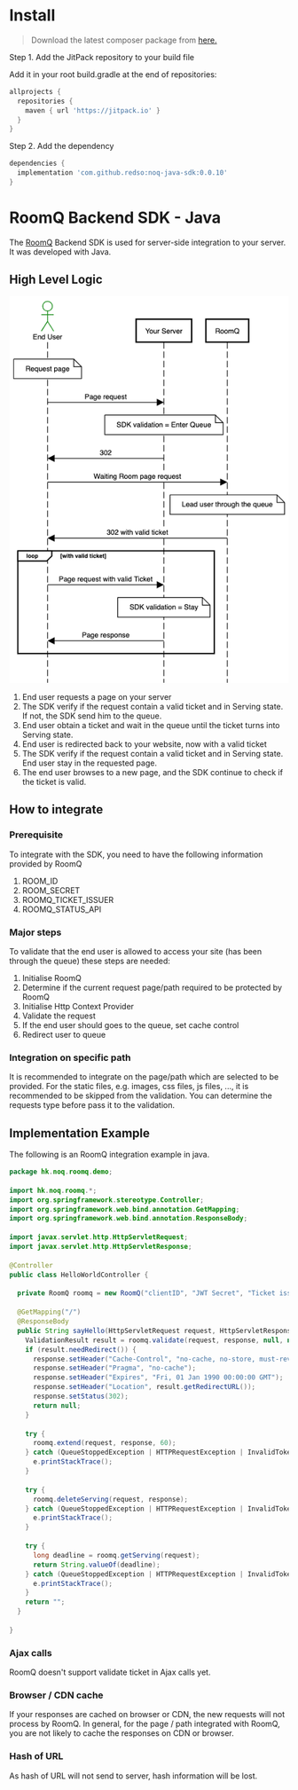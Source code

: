 # Install

> Download the latest composer package from [here.](https://packagist.org/packages/noq/roomq)

Step 1. Add the JitPack repository to your build file

Add it in your root build.gradle at the end of repositories:

```groovy
allprojects {
  repositories {
    maven { url 'https://jitpack.io' }
  }
}
```

Step 2. Add the dependency

```groovy
dependencies {
  implementation 'com.github.redso:noq-java-sdk:0.0.10'
}
```

# RoomQ Backend SDK - Java

The [RoomQ](https://www.noq.hk/en/roomq) Backend SDK is used for server-side integration to your server. It was developed with Java.

## High Level Logic

![The SDK Flow](https://raw.githubusercontent.com/redso/roomq.backend-sdk.nodejs/master/RoomQ-Backend-SDK-JS-high-level-logic-diagram.png)

1.  End user requests a page on your server
2.  The SDK verify if the request contain a valid ticket and in Serving state. If not, the SDK send him to the queue.
3.  End user obtain a ticket and wait in the queue until the ticket turns into Serving state.
4.  End user is redirected back to your website, now with a valid ticket
5.  The SDK verify if the request contain a valid ticket and in Serving state. End user stay in the requested page.
6.  The end user browses to a new page, and the SDK continue to check if the ticket is valid.

## How to integrate

### Prerequisite

To integrate with the SDK, you need to have the following information provided by RoomQ

1.  ROOM_ID
2.  ROOM_SECRET
3.  ROOMQ_TICKET_ISSUER
4.  ROOMQ_STATUS_API

### Major steps

To validate that the end user is allowed to access your site (has been through the queue) these steps are needed:

1.  Initialise RoomQ
2.  Determine if the current request page/path required to be protected by RoomQ
3.  Initialise Http Context Provider
4.  Validate the request
5.  If the end user should goes to the queue, set cache control
6.  Redirect user to queue

### Integration on specific path

It is recommended to integrate on the page/path which are selected to be provided. For the static files, e.g. images, css files, js files, ..., it is recommended to be skipped from the validation.
You can determine the requests type before pass it to the validation.

## Implementation Example

The following is an RoomQ integration example in java.

```java
package hk.noq.roomq.demo;

import hk.noq.roomq.*;
import org.springframework.stereotype.Controller;
import org.springframework.web.bind.annotation.GetMapping;
import org.springframework.web.bind.annotation.ResponseBody;

import javax.servlet.http.HttpServletRequest;
import javax.servlet.http.HttpServletResponse;

@Controller
public class HelloWorldController {

  private RoomQ roomq = new RoomQ("clientID", "JWT Secret", "Ticket issuer", "Status Endpoint", false);

  @GetMapping("/")
  @ResponseBody
  public String sayHello(HttpServletRequest request, HttpServletResponse response) {
    ValidationResult result = roomq.validate(request, response, null, null);
    if (result.needRedirect()) {
      response.setHeader("Cache-Control", "no-cache, no-store, must-revalidate, max-age=0");
      response.setHeader("Pragma", "no-cache");
      response.setHeader("Expires", "Fri, 01 Jan 1990 00:00:00 GMT");
      response.setHeader("Location", result.getRedirectURL());
      response.setStatus(302);
      return null;
    }

    try {
      roomq.extend(request, response, 60);
    } catch (QueueStoppedException | HTTPRequestException | InvalidTokenException | NotServingException e) {
      e.printStackTrace();
    }

    try {
      roomq.deleteServing(request, response);
    } catch (QueueStoppedException | HTTPRequestException | InvalidTokenException | NotServingException e) {
      e.printStackTrace();
    }

    try {
      long deadline = roomq.getServing(request);
      return String.valueOf(deadline);
    } catch (QueueStoppedException | HTTPRequestException | InvalidTokenException | NotServingException e) {
      e.printStackTrace();
    }
    return "";
  }

}

```

### Ajax calls

RoomQ doesn't support validate ticket in Ajax calls yet.

### Browser / CDN cache

If your responses are cached on browser or CDN, the new requests will not process by RoomQ.
In general, for the page / path integrated with RoomQ, you are not likely to cache the responses on CDN or browser.

### Hash of URL

As hash of URL will not send to server, hash information will be lost.
